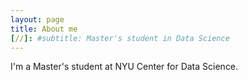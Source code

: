 ```yaml
---
layout: page
title: About me
[//]: #subtitle: Master's student in Data Science
---
```


I'm a Master's student at NYU Center for Data Science. 
